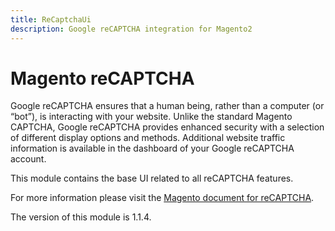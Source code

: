 ```yaml
---
title: ReCaptchaUi
description: Google reCAPTCHA integration for Magento2
---
```


# Magento reCAPTCHA

Google reCAPTCHA ensures that a human being, rather than a computer (or “bot”), is interacting with your website. Unlike the standard Magento CAPTCHA, Google reCAPTCHA provides enhanced security with a selection of different display options and methods. Additional website traffic information is available in the dashboard of your Google reCAPTCHA account.

This module contains the base UI related to all reCAPTCHA features.

For more information please visit the [Magento document for reCAPTCHA](https://docs.magento.com/user-guide/stores/security-google-recaptcha.html).

<InlineAlert slots="text" />
The version of this module is 1.1.4.
